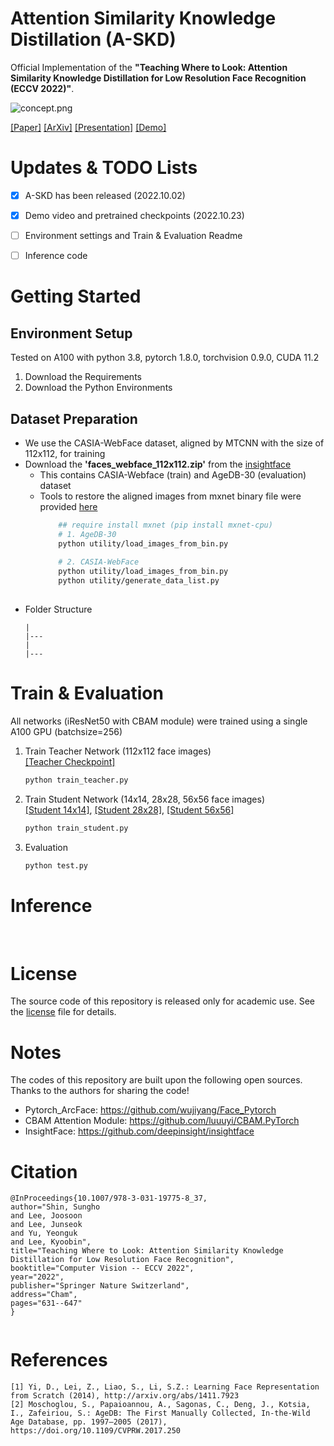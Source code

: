 # Attention Similarity Knowledge Distillation (A-SKD)
Official Implementation of the **"Teaching Where to Look: Attention Similarity Knowledge Distillation for Low Resolution Face Recognition (ECCV 2022)"**.

![concept.png](/figure/demo.gif)

[[Paper]](https://www.ecva.net/papers/eccv_2022/papers_ECCV/papers/136720622.pdf) [[ArXiv]](https://arxiv.org/abs/2209.14498) [[Presentation]](https://gisto365-my.sharepoint.com/:v:/g/personal/hogili89_gm_gist_ac_kr/Ed0o5yarRXZKqyhfl1ZpoK4BE_4ZVp8IV4_wjFyA0M-XQA?e=9zDdv3) [[Demo]](https://gisto365-my.sharepoint.com/:v:/g/personal/hogili89_gm_gist_ac_kr/EX8hV14c9L9IjvL0ZuveE28BsY1wO55l4Io18ZDDKrBKhQ?e=NDYAdJ)


# Updates & TODO Lists
- [x] A-SKD has been released (2022.10.02)
- [x] Demo video and pretrained checkpoints (2022.10.23)
- [ ] Environment settings and Train & Evaluation Readme
- [ ] Inference code


# Getting Started
## Environment Setup
Tested on A100 with python 3.8, pytorch 1.8.0, torchvision 0.9.0, CUDA 11.2
1. Download the Requirements
2. Download the Python Environments


## Dataset Preparation
- We use the CASIA-WebFace dataset, aligned by MTCNN with the size of 112x112, for training
- Download the **'faces_webface_112x112.zip'** from the [insightface](https://github.com/deepinsight/insightface/tree/master/recognition/_datasets_)
    - This contains CASIA-Webface (train) and AgeDB-30 (evaluation) dataset
    - Tools to restore the aligned images from mxnet binary file were provided [here](https://github.com/wujiyang/Face_Pytorch/tree/master/utils)
        ```bash
            ## require install mxnet (pip install mxnet-cpu)
            # 1. AgeDB-30
            python utility/load_images_from_bin.py
            
            # 2. CASIA-WebFace
            python utility/load_images_from_bin.py
            python utility/generate_data_list.py
            
        ```
- Folder Structure
    ```
    |
    |---
    |
    |---

    ```


# Train & Evaluation
All networks (iResNet50 with CBAM module) were trained using a single A100 GPU (batchsize=256)

1. Train Teacher Network (112x112 face images) <br />
    [[Teacher Checkpoint]](https://gisto365-my.sharepoint.com/:f:/g/personal/hogili89_gm_gist_ac_kr/Eg_NHoY_LhxNgUZ4mk3OA-MB_YsE7I3akg6MOoNfEi9yZQ?e=bkJ4z4)
    ```bash
    python train_teacher.py 
    ```

2. Train Student Network (14x14, 28x28, 56x56 face images) <br />
    [[Student 14x14]](https://gisto365-my.sharepoint.com/:f:/g/personal/hogili89_gm_gist_ac_kr/EpUj-Qbz9vVKshU2HIVRvjYBLE-rrv-7qUoqUjlrU4pWGg?e=sP5TDp), [[Student 28x28]](https://gisto365-my.sharepoint.com/:f:/g/personal/hogili89_gm_gist_ac_kr/ErwdAAtUceJBgzMShNY7cR8BQzgH1MhO-gg_q1axGc9PIg?e=iArIbK), [[Student 56x56]](https://gisto365-my.sharepoint.com/:f:/g/personal/hogili89_gm_gist_ac_kr/EiSpmbZcNVJMu-uA4OH4qTUBF1oBghvPvTdDAnugjLJmzg?e=u2fFOZ) 
    ```bash
    python train_student.py
    ```

3. Evaluation
    ```bash
    python test.py
    ```


# Inference

<br />


# License
The source code of this repository is released only for academic use. See the [license]() file for details.


# Notes
The codes of this repository are built upon the following open sources. Thanks to the authors for sharing the code!
- Pytorch_ArcFace: https://github.com/wujiyang/Face_Pytorch
- CBAM Attention Module: https://github.com/luuuyi/CBAM.PyTorch
- InsightFace: https://github.com/deepinsight/insightface


# Citation
```
@InProceedings{10.1007/978-3-031-19775-8_37,
author="Shin, Sungho
and Lee, Joosoon
and Lee, Junseok
and Yu, Yeonguk
and Lee, Kyoobin",
title="Teaching Where to Look: Attention Similarity Knowledge Distillation for Low Resolution Face Recognition",
booktitle="Computer Vision -- ECCV 2022",
year="2022",
publisher="Springer Nature Switzerland",
address="Cham",
pages="631--647"
}


```


# References
```
[1] Yi, D., Lei, Z., Liao, S., Li, S.Z.: Learning Face Representation from Scratch (2014), http://arxiv.org/abs/1411.7923 
[2] Moschoglou, S., Papaioannou, A., Sagonas, C., Deng, J., Kotsia, I., Zafeiriou, S.: AgeDB: The First Manually Collected, In-the-Wild Age Database, pp. 1997–2005 (2017), https://doi.org/10.1109/CVPRW.2017.250
```
